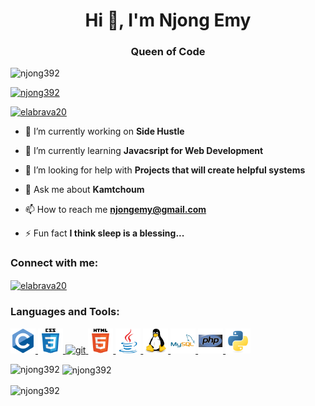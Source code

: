 <h1 align="center">Hi 👋, I'm Njong Emy</h1>
<h3 align="center">Queen of Code</h3>

<p align="left"> <img src="https://komarev.com/ghpvc/?username=njong392&label=Profile%20views&color=0e75b6&style=flat" alt="njong392" /> </p>

<p align="left"> <a href="https://github.com/ryo-ma/github-profile-trophy"><img src="https://github-profile-trophy.vercel.app/?username=njong392" alt="njong392" /></a> </p>

<p align="left"> <a href="https://twitter.com/elabrava20" target="blank"><img src="https://img.shields.io/twitter/follow/elabrava20?logo=twitter&style=for-the-badge" alt="elabrava20" /></a> </p>

- 🔭 I’m currently working on **Side Hustle**

- 🌱 I’m currently learning **Javacsript for Web Development**

- 🤝 I’m looking for help with **Projects that will create helpful systems**

- 💬 Ask me about **Kamtchoum**

- 📫 How to reach me **njongemy@gmail.com**

- ⚡ Fun fact **I think sleep is a blessing...**

<h3 align="left">Connect with me:</h3>
<p align="left">
<a href="https://twitter.com/elabrava20" target="blank"><img align="center" src="https://raw.githubusercontent.com/rahuldkjain/github-profile-readme-generator/master/src/images/icons/Social/twitter.svg" alt="elabrava20" height="30" width="40" /></a>
</p>

<h3 align="left">Languages and Tools:</h3>
<p align="left"> <a href="https://www.cprogramming.com/" target="_blank"> <img src="https://raw.githubusercontent.com/devicons/devicon/master/icons/c/c-original.svg" alt="c" width="40" height="40"/> </a> <a href="https://www.w3schools.com/css/" target="_blank"> <img src="https://raw.githubusercontent.com/devicons/devicon/master/icons/css3/css3-original-wordmark.svg" alt="css3" width="40" height="40"/> </a> <a href="https://git-scm.com/" target="_blank"> <img src="https://www.vectorlogo.zone/logos/git-scm/git-scm-icon.svg" alt="git" width="40" height="40"/> </a> <a href="https://www.w3.org/html/" target="_blank"> <img src="https://raw.githubusercontent.com/devicons/devicon/master/icons/html5/html5-original-wordmark.svg" alt="html5" width="40" height="40"/> </a> <a href="https://www.java.com" target="_blank"> <img src="https://raw.githubusercontent.com/devicons/devicon/master/icons/java/java-original.svg" alt="java" width="40" height="40"/> </a> <a href="https://www.linux.org/" target="_blank"> <img src="https://raw.githubusercontent.com/devicons/devicon/master/icons/linux/linux-original.svg" alt="linux" width="40" height="40"/> </a> <a href="https://www.mysql.com/" target="_blank"> <img src="https://raw.githubusercontent.com/devicons/devicon/master/icons/mysql/mysql-original-wordmark.svg" alt="mysql" width="40" height="40"/> </a> <a href="https://www.php.net" target="_blank"> <img src="https://raw.githubusercontent.com/devicons/devicon/master/icons/php/php-original.svg" alt="php" width="40" height="40"/> </a> <a href="https://www.python.org" target="_blank"> <img src="https://raw.githubusercontent.com/devicons/devicon/master/icons/python/python-original.svg" alt="python" width="40" height="40"/> </a> </p>

<p><img align="left" src="https://github-readme-stats.vercel.app/api/top-langs?username=njong392&show_icons=true&locale=en&layout=compact" alt="njong392" /></p>

<p>&nbsp;<img align="center" src="https://github-readme-stats.vercel.app/api?username=njong392&show_icons=true&locale=en" alt="njong392" /></p>

<p><img align="center" src="https://github-readme-streak-stats.herokuapp.com/?user=njong392&" alt="njong392" /></p>


<!---
Njong392/Njong392 is a ✨ special ✨ repository because its `README.md` (this file) appears on your GitHub profile.
You can click the Preview link to take a look at your changes.
--->
